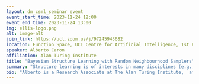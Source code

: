 ```yaml
---
layout: dm_csml_seminar_event
event_start_time: 2023-11-24 12:00
event_end_time: 2023-11-24 13:00
img: ellis-logo.png
alt: image-alt
join_link: https://ucl.zoom.us/j/97245943682
location: Function Space, UCL Centre for Artificial Intelligence, 1st Floor, 90 High Holborn, London WC1V 6BH
speaker: Alberto Caron
affiliation: Alan Turing Institute
title: "Bayesian Structure Learning with Random Neighbourhood Samplers"
summary: "Structure learning is of interests in many disciplines (e.g., genomics, biology, ecology, etc.) where the aim is to reconstruct a graphical model, in the form of a Directed Acyclic Graph (DAG), underlying a set of random variables. Bayesian methods have demonstrated superiority, particularly in low data regimes, for their ability to learn a distribution over possible DAGs rather than just a Maximum A Posteriori. After briefly introducing the problem of (Bayesian) structure learning, and reviewing some of the popular MCMC based approaches, we propose a novel sampler, PARNI-DAG, that performs efficient sampling from the posterior on DAGs via a locally informed, adaptive random neighbourhood proposal that results in better mixing properties. We demonstrate PARNI-DAG mixing properties and accuracy in DAG learning on a series of experimental setups."
bio: "Alberto is a Research Associate at The Alan Turing Institute,  affiliated with the "AI for Cyber-Defence" team, where he currently works on projects involving causality and sequential decision making under uncertainty. Prior to that, he completed his PhD studies on Bayesian Causal Inference at the UCL Department of Statistical Science, under the supervision of Prof. Ioanna Manolopoulou and Prof. Gianluca Baio."
---
```

